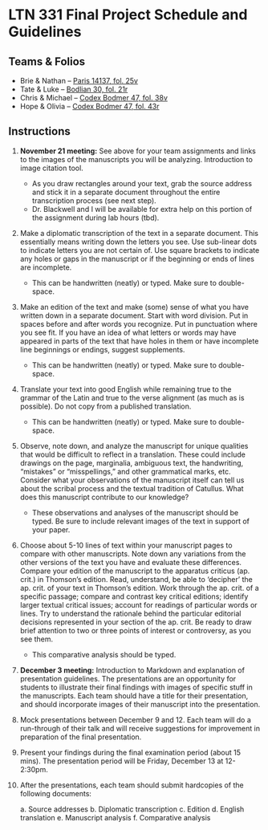 
# LTN 331 Final Project Schedule and Guidelines

## Teams & Folios

- Brie & Nathan – [Paris 14137, fol. 25v ](http://www.homermultitext.org/ict2/?urn=urn:cite2:fufolio:paris14137.2019a:paris14137_53)
- Tate & Luke – [Bodlian 30, fol. 21r](http://www.homermultitext.org/ict2/?urn=urn:cite2:fufolio:bodlian30.2019a:bodlian30_47)
- Chris & Michael – [Codex Bodmer 47, fol. 38v](http://www.homermultitext.org/ict2/?urn=urn:cite2:fufolio:codbod47.2019a:bod47_80_38v_0)
- Hope & Olivia – [Codex Bodmer 47, fol. 43r](http://www.homermultitext.org/ict2/?urn=urn:cite2:fufolio:codbod47.2019a:bod47_89_43r_0)


## Instructions

1.	**November 21 meeting:** See above for your team assignments and links to the images of the manuscripts you will be analyzing. Introduction to image citation tool. 

	- As you draw rectangles around your text, grab the source address and stick it in a separate document throughout the entire transcription process (see next step).
	- Dr. Blackwell and I will be available for extra help on this portion of the assignment during lab hours (tbd).

2.	Make a diplomatic transcription of the text in a separate document. This essentially means writing down the letters you see. Use sub-linear dots to indicate letters you are not certain of. Use square brackets to indicate any holes or gaps in the manuscript or if the beginning or ends of lines are incomplete.   

	- This can be handwritten (neatly) or typed. Make sure to double-space.

3.	Make an edition of the text and make (some) sense of what you have written down in a separate document. Start with word division. Put in spaces before and after words you recognize. Put in punctuation where you see fit. If you have an idea of what letters or words may have appeared in parts of the text that have holes in them or have incomplete line beginnings or endings, suggest supplements.

	- This can be handwritten (neatly) or typed. Make sure to double-space.

4.	Translate your text into good English while remaining true to the grammar of the Latin and true to the verse alignment (as much as is possible). Do not copy from a published translation.

	- This can be handwritten (neatly) or typed. Make sure to double-space.

5.	Observe, note down, and analyze the manuscript for unique qualities that would be difficult to reflect in a translation. These could include drawings on the page, marginalia, ambiguous text, the handwriting, “mistakes” or “misspellings,” and other grammatical marks, etc. Consider what your observations of the manuscript itself can tell us about the scribal process and the textual tradition of Catullus. What does this manuscript contribute to our knowledge?

	- These observations and analyses of the manuscript should be typed. Be sure to include relevant images of the text in support of your paper.

6.	Choose about 5-10 lines of text within your manuscript pages to compare with other manuscripts. Note down any variations from the other versions of the text you have and evaluate these differences. Compare your edition of the manuscript to the apparatus criticus (ap. crit.) in Thomson’s edition. Read, understand, be able to ‘decipher’ the ap. crit. of your text in Thomson’s edition. Work through the ap. crit. of a specific passage; compare and contrast key critical editions; identify larger textual critical issues; account for readings of particular words or lines. Try to understand the rationale behind the particular editorial decisions represented in your section of the ap. crit. Be ready to draw brief attention to two or three points of interest or controversy, as you see them. 

	- This comparative analysis should be typed.

7.	**December 3 meeting:** Introduction to Markdown and explanation of presentation guidelines. The presentations are an opportunity for students to illustrate their final findings with images of specific stuff in the manuscripts. Each team should have a title for their presentation, and should incorporate images of their manuscript into the presentation.

8.	Mock presentations between December 9 and 12. Each team will do a run-through of their talk and will receive suggestions for improvement in preparation of the final presentation.

9.	Present your findings during the final examination period (about 15 mins). The presentation period will be Friday, December 13 at 12-2:30pm.

10.	After the presentations, each team should submit hardcopies of the following documents: 

	a. Source addresses
	b. Diplomatic transcription
	c. Edition
	d. English translation
	e. Manuscript analysis
	f. Comparative analysis
